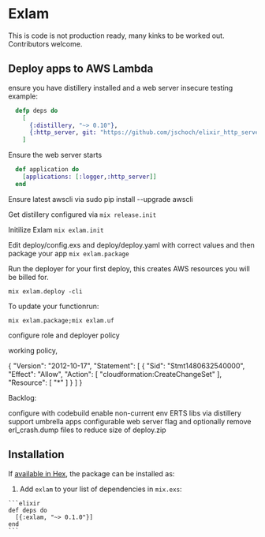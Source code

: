 # Exlam

This is code is not production ready, many kinks to be worked out.  Contributors welcome.

## Deploy apps to AWS Lambda

ensure you have distillery installed and a web server 
  insecure testing example: 

```elixir
  defp deps do
    [
      {:distillery, "~> 0.10"},
      {:http_server, git: "https://github.com/jschoch/elixir_http_server"}
    ]
```

Ensure the web server starts 

```elixir
  def application do
    [applications: [:logger,:http_server]]
  end
```

Ensure latest awscli via sudo pip install --upgrade awscli

Get distillery configured via
`mix release.init`

Initilize Exlam
`mix exlam.init`

Edit deploy/config.exs and deploy/deploy.yaml with correct values and then package your app
`mix exlam.package`

Run the deployer for your first deploy, this creates AWS resources you will be billed for.

`mix exlam.deploy -cli`

To update your functionrun:

`mix exlam.package;mix exlam.uf`

configure role and deployer policy

working policy, 

{
    "Version": "2012-10-17",
    "Statement": [
        {
            "Sid": "Stmt1480632540000",
            "Effect": "Allow",
            "Action": [
                "cloudformation:CreateChangeSet"
            ],
            "Resource": [
                "*"
            ]
        }
    ]
}

Backlog:


configure with codebuild
enable non-current env ERTS libs via distillery
support umbrella apps
configurable web server
flag and optionally remove erl_crash.dump files to reduce size of deploy.zip


## Installation

If [available in Hex](https://hex.pm/docs/publish), the package can be installed as:

  1. Add `exlam` to your list of dependencies in `mix.exs`:

    ```elixir
    def deps do
      [{:exlam, "~> 0.1.0"}]
    end
    ```

